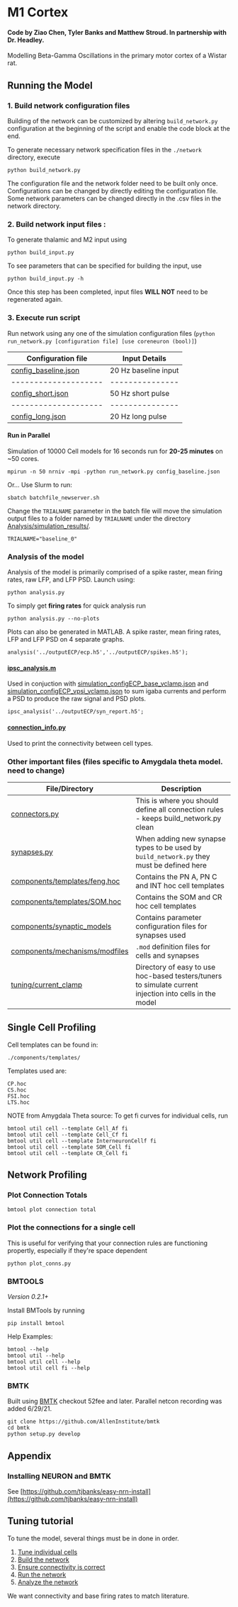 # M1 Cortex
#### Code by Ziao Chen, Tyler Banks and Matthew Stroud. In partnership with Dr. Headley.
Modelling Beta-Gamma Oscillations in the primary motor cortex of a Wistar rat.


## Running the Model

### 1. Build network configuration files

Building of the network can be customized by altering `build_network.py` configuration at the beginning of the script and enable the code block at the end.

To generate necessary network specification files in the `./network` directory, execute
```
python build_network.py
```

The configuration file and the network folder need to be built only once. Configurations can be changed by directly editing the configuration file. Some network parameters can be changed directly in the .csv files in the network directory.

### 2. Build network input files :

To generate thalamic and M2 input using
```
python build_input.py
```

To see parameters that can be specified for building the input, use
```
python build_input.py -h
```

Once this step has been completed, input files **WILL NOT** need to be regenerated again.

### 3. Execute run script

Run network using any one of the simulation configuration files (`python run_network.py [configuration file] [use coreneuron (bool)]`)

| Configuration file | Input Details |
|--------------------|---------------|
| [config_baseline.json](./config_baseline.json) | 20 Hz baseline input |
|--------------------|---------------|
| [config_short.json](./config_short.json) | 50 Hz short pulse |
|--------------------|---------------|
| [config_long.json](./config_long.json) | 20 Hz long pulse |


#### Run in Parallel
Simulation of 10000 Cell models for 16 seconds run for **20-25 minutes** on ~50 cores.
```
mpirun -n 50 nrniv -mpi -python run_network.py config_baseline.json
```

Or... Use Slurm to run:
```
sbatch batchfile_newserver.sh
```

Change the `TRIALNAME` parameter in the batch file will move the simulation output files to a folder named by `TRIALNAME` under the directory [Analysis/simulation_results/](../Analysis/simulation_results).
```
TRIALNAME="baseline_0"
```

### Analysis of the model

Analysis of the model is primarily comprised of a spike raster, mean firing rates, raw LFP, and LFP PSD. Launch using:
```
python analysis.py
```

To simply get **firing rates** for quick analysis run
```
python analysis.py --no-plots
```

Plots can also be generated in MATLAB. A spike raster, mean firing rates, LFP and LFP PSD on 4 separate graphs.
```
analysis('../outputECP/ecp.h5','../outputECP/spikes.h5');
```


#### [ipsc_analysis.m](./matlab/ipsc_analysis.m)

Used in conjuction with [simulation_configECP_base_vclamp.json](./simulation_configECP_base_vclamp.json) and [simulation_configECP_vpsi_vclamp.json](./simulation_configECP_vpsi_vclamp.json) to sum igaba currents and perform a PSD to produce the raw signal and PSD plots.
```
ipsc_analysis('../outputECP/syn_report.h5';
```

#### [connection_info.py](./connection_info.py)

Used to print the connectivity between cell types.

### Other important files (files specific to Amygdala theta model. need to change)

| File/Directory | Description |
|------|-------------|
|[connectors.py](./connectors.py)|This is where you should define all connection rules - keeps build_network.py clean |
|[synapses.py](./synapses.py)| When adding new synapse types to be used by `build_network.py` they must be defined here |
|[components/templates/feng.hoc](./components/templates/feng.hoc)| Contains the PN A, PN C and INT hoc cell templates|
|[components/templates/SOM.hoc](./components/templates/SOM.hoc)| Contains the SOM and CR hoc cell templates|
|[components/synaptic_models](./components/synaptic_models)| Contains parameter configuration files for synapses used |
|[components/mechanisms/modfiles](./components/mechanisms/modfiles)| `.mod` definition files for cells and synapses|
|[tuning/current_clamp](./tuning/current_clamp)| Directory of easy to use hoc-based testers/tuners to simulate current injection into cells in the model




## Single Cell Profiling

Cell templates can be found in:
```
./components/templates/
```
Templates used are:
```
CP.hoc
CS.hoc
FSI.hoc
LTS.hoc
```


NOTE from Amygdala Theta source:
To get fi curves for individual cells, run
```
bmtool util cell --template Cell_Af fi
bmtool util cell --template Cell_Cf fi
bmtool util cell --template InterneuronCellf fi
bmtool util cell --template SOM_Cell fi
bmtool util cell --template CR_Cell fi
```

## Network Profiling

### Plot Connection Totals
```
bmtool plot connection total
```

### Plot the connections for a single cell

This is useful for verifying that your connection rules are functioning propertly, especially if they're space dependent

```
python plot_conns.py
```


### BMTOOLS

*Version 0.2.1+*

Install BMTools by running

```
pip install bmtool
```

Help Examples:
```
bmtool --help
bmtool util --help
bmtool util cell --help
bmtool util cell fi --help
```

### BMTK

Built using [BMTK](https://github.com/AllenInstitute/bmtk) checkout 52fee and later. Parallel netcon recording was added 6/29/21.

```
git clone https://github.com/AllenInstitute/bmtk
cd bmtk
python setup.py develop
````


## Appendix

### Installing NEURON and BMTK

See [https://github.com/tjbanks/easy-nrn-install](https://github.com/tjbanks/easy-nrn-install)

## Tuning tutorial

To tune the model, several things must be in done in order.
1. [Tune individual cells](#single-cell-profiling)
2. [Build the network](#2-build-network-configuration-files)
3. [Ensure connectivity is correct](#connection_infopy)
4. [Run the network](#parallel-mode)
5. [Analyze the network](#analysis-of-the-model)

We want connectivity and base firing rates to match literature.
